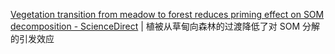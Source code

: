 
[Vegetation transition from meadow to forest reduces priming effect on SOM decomposition - ScienceDirect](https://www.sciencedirect.com/science/article/pii/S0038071723001852) | 植被从草甸向森林的过渡降低了对 SOM 分解的引发效应

> 